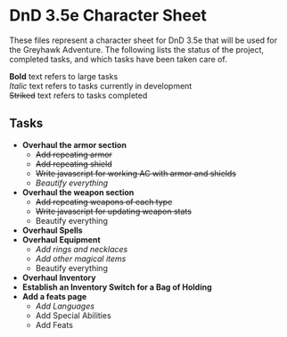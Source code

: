 # DnD 3.5e Character Sheet

These files represent a character sheet for DnD 3.5e that will be used for the Greyhawk Adventure. The following lists the status of the project, completed tasks, and which tasks have been taken care of.

**Bold** text refers to large tasks  
*Italic* text refers to tasks currently in development  
~~Striked~~ text refers to tasks completed  

## Tasks

* **Overhaul the armor section**
    * ~~Add repeating armor~~
    * ~~Add repeating shield~~
    * ~~Write javascript for working AC with armor and shields~~
    * *Beautify everything*
* **Overhaul the weapon section**
    * ~~Add repeating weapons of each type~~
    * ~~Write javascript for updating weapon stats~~
    * Beautify everything
* **Overhaul Spells**
* **Overhaul Equipment**
    * *Add rings and necklaces*
    * *Add other magical items*
    * Beautify everything
* **Overhaul Inventory**
* **Establish an Inventory Switch for a Bag of Holding**
* **Add a feats page**
    * *Add Languages*
    * Add Special Abilities
    * Add Feats
